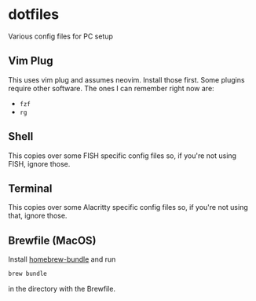 # dotfiles

Various config files for PC setup

## Vim Plug

This uses vim plug and assumes neovim. Install those first.
Some plugins require other software. The ones I can remember
right now are:

- `fzf`
- `rg`

## Shell

This copies over some FISH specific config files so, if you're not using
FISH, ignore those.

## Terminal

This copies over some Alacritty specific config files so, if you're not using
that, ignore those.

## Brewfile (MacOS)

Install [homebrew-bundle](https://github.com/Homebrew/homebrew-bundle) and run

```sh
brew bundle
```

in the directory with the Brewfile.
